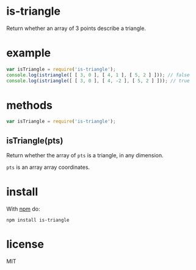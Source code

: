 # is-triangle

Return whether an array of 3 points describe a triangle.

# example

``` js
var isTriangle = require('is-triangle');
console.log(istriangle([ [ 3, 0 ], [ 4, 1 ], [ 5, 2 ] ])); // false
console.log(istriangle([ [ 3, 0 ], [ 4, -2 ], [ 5, 2 ] ])); // true
```

# methods

``` js
var isTriangle = require('is-triangle');
```

## isTriangle(pts)

Return whether the array of `pts` is a triangle, in any dimension.

`pts` is an array array coordinates.

# install

With [npm](https://npmjs.org/package/is-triangle) do:

```
npm install is-triangle
```

# license

MIT
